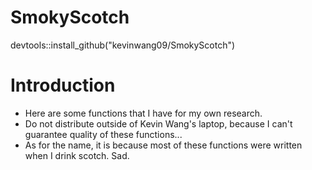 # SmokyScotch
devtools::install_github("kevinwang09/SmokyScotch")

# Introduction

+ Here are some functions that I have for my own research. 
+ Do not distribute outside of Kevin Wang's laptop, because I can't guarantee quality of these functions...
+ As for the name, it is because most of these functions were written when I drink scotch. Sad.  

